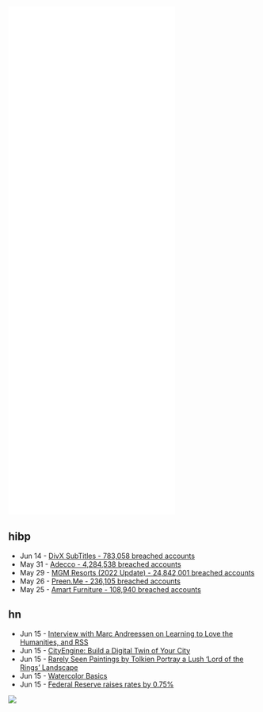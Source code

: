 ![Metrics](https://raw.githubusercontent.com/phixion/phixion/master/metrics.svg)

## hibp

<!--
for https://github.com/phixion/phixion/blob/main/.github/workflows/feeds.yml
-->
<!--START_SECTION:haveibeenpwnd-->
- Jun 14 - [DivX SubTitles - 783,058 breached accounts](https://haveibeenpwned.com/PwnedWebsites#DivXSubTitles)
- May 31 - [Adecco - 4,284,538 breached accounts](https://haveibeenpwned.com/PwnedWebsites#Adecco)
- May 29 - [MGM Resorts (2022 Update) - 24,842,001 breached accounts](https://haveibeenpwned.com/PwnedWebsites#MGM2022Update)
- May 26 - [Preen.Me - 236,105 breached accounts](https://haveibeenpwned.com/PwnedWebsites#PreenMe)
- May 25 - [Amart Furniture - 108,940 breached accounts](https://haveibeenpwned.com/PwnedWebsites#AmartFurniture)
<!--END_SECTION:haveibeenpwnd-->

## hn

<!--
for https://github.com/phixion/phixion/blob/main/.github/workflows/feeds.yml
-->
<!--START_SECTION:hn-->
- Jun 15 - [Interview with Marc Andreessen on Learning to Love the Humanities, and RSS](https://conversationswithtyler.com/episodes/marc-andreessen/)
- Jun 15 - [CityEngine: Build a Digital Twin of Your City](https://gisgeography.com/cityengine/)
- Jun 15 - [Rarely Seen Paintings by Tolkien Portray a Lush ‘Lord of the Rings’ Landscape](https://www.smithsonianmag.com/smart-news/jrr-tolkiens-estate-publishes-rare-lord-of-the-rings-paintings-and-maps-online-180979674/)
- Jun 15 - [Watercolor Basics](https://github.com/tombetthauser/watercolor-basics)
- Jun 15 - [Federal Reserve raises rates by 0.75%](https://www.usatoday.com/story/money/2022/06/15/fed-interest-rates-hike/7631195001/)
<!--END_SECTION:hn-->

<!--
for https://yhype.me
-->
![](https://hit.yhype.me/github/profile?user_id=13013670)
